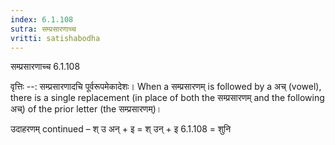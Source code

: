 ```yaml
---
index: 6.1.108
sutra: सम्प्रसारणाच्च
vritti: satishabodha
---
```



 सम्प्रसारणाच्च 6.1.108 


वृत्तिः --: सम्प्रसारणादचि पूर्वरूपमेकादेशः। When a सम्प्रसारणम् is followed by a अच् (vowel), there is a single replacement (in place of both the सम्प्रसारणम् and the following अच्) of the prior letter (the सम्प्रसारणम्)। 


उदाहरणम् continued – श् उ अन् + इ = श् उन् + इ 6.1.108 = शुनि 


